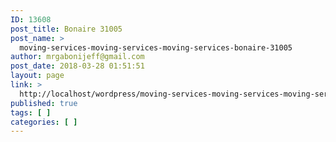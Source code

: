 ```yaml
---
ID: 13608
post_title: Bonaire 31005
post_name: >
  moving-services-moving-services-moving-services-bonaire-31005
author: mrgabonijeff@gmail.com
post_date: 2018-03-28 01:51:51
layout: page
link: >
  http://localhost/wordpress/moving-services-moving-services-moving-services-bonaire-31005/
published: true
tags: [ ]
categories: [ ]
---
```

